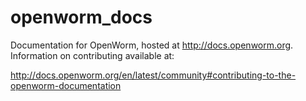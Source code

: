 # openworm_docs

Documentation for OpenWorm, hosted at http://docs.openworm.org.  Information on contributing available at:

http://docs.openworm.org/en/latest/community#contributing-to-the-openworm-documentation
